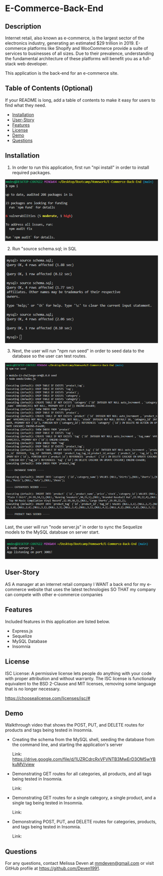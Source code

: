 # E-Commerce-Back-End

## Description

Internet retail, also known as e-commerce, is the largest sector of the electronics industry, generating an estimated $29 trillion in 2019. E-commerce platforms like Shopify and WooCommerce provide a suite of services to businesses of all sizes. Due to their prevalence, understanding the fundamental architecture of these platforms will benefit you as a full-stack web developer.

This application is the back-end for an e-commerce site.


## Table of Contents (Optional)

If your README is long, add a table of contents to make it easy for users to find what they need.

- [Installation](#installation)
- [User-Story](#user-story)
- [Features](#features)
- [License](#license)
- [Demo](#demo)
- [Questions](#questions)

## Installation

1) In order to run this application, first run "npi install" in order to install required packages. 

![alt text](images/npmi.png)

2) Run "source schema.sql; in SQL

![alt text](images/sourceschema.png)

3) Next, the user will run "npm run seed" in order to seed data to the database so the user can test routes. 

![alt text](images/npmrunseed.png)

Last, the user will run "node server.js" in order to sync the Sequelize models to the MySQL databsae on server start.

![alt text](images/nodeserver.png)


## User-Story

AS A manager at an internet retail company
I WANT a back end for my e-commerce website that uses the latest technologies
SO THAT my company can compete with other e-commerce companies


## Features

Included features in this application are listed below.

- Express.js
- Sequelize
- MySQL Database
- Insomnia


## License

ISC License: A permissive license lets people do anything with your code with proper attribution and without warranty. The ISC license is functionally equivalent to the BSD 2-Clause and MIT licenses, removing some language that is no longer necessary.

https://choosealicense.com/licenses/isc/#


## Demo

Walkthrough video that shows the POST, PUT, and DELETE routes for products and tags being tested in Insomnia.

- Creating the schema from the MySQL shell, seeding the database from the command line, and starting the application's server
    
    Link: https://drive.google.com/file/d/1UZRCdrcRxVFVNTB3MwErD3OM5wYBkuMV/view
    
- Demonstrating GET routes for all categories, all products, and all tags being tested in Insomnia.

    Link: 

- Demonstrating GET routes for a single category, a single product, and a single tag being tested in Insomnia.

    Link: 

- Demonstrating POST, PUT, and DELETE routes for categories, products, and tags being tested in Insomnia.

    Link: 


## Questions

For any questions, contact Melissa Deven at mmdeven@gmail.com or visit GitHub profile at https://github.com/Deven1991.

